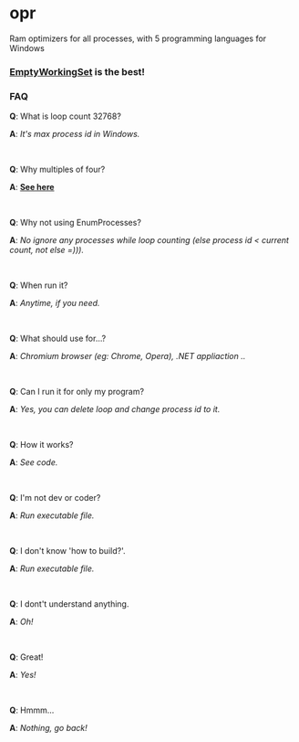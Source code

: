 # opr

Ram optimizers for all processes, with 5 programming languages for Windows

### [__EmptyWorkingSet__](https://docs.microsoft.com/en-us/windows/desktop/api/psapi/nf-psapi-emptyworkingset) is the best!

### FAQ

__Q__: What is loop count 32768?

__A__: _It's max process id in Windows._

<br>

__Q__: Why multiples of four?

__A__: [__See here__](https://superuser.com/questions/936773/why-are-there-no-odd-windows-process-ids)

<br>

__Q__: Why not using EnumProcesses?

__A__: _No ignore any processes while loop counting (else process id < current count, not else =)))._

<br>

__Q__: When run it?

__A__: _Anytime, if you need._

<br>

__Q__: What should use for...?

__A__: _Chromium browser (eg: Chrome, Opera), .NET appliaction .._

<br>

__Q__: Can I run it for only my program?

__A__: _Yes, you can delete loop and change process id to it._

<br>

__Q__: How it works?

__A__: _See code._

<br>

__Q__: I'm not dev or coder?

__A__: _Run executable file._

<br>

__Q__: I don't know 'how to build?'.

__A__: _Run executable file._

<br>

__Q__: I dont't understand anything.

__A__: _Oh!_

<br>

__Q__: Great!

__A__: _Yes!_

<br>

__Q__: Hmmm...

__A__: _Nothing, go back!_

